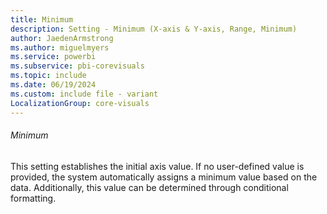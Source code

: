 ```yaml
---
title: Minimum
description: Setting - Minimum (X-axis & Y-axis, Range, Minimum)
author: JaedenArmstrong
ms.author: miguelmyers
ms.service: powerbi
ms.subservice: pbi-corevisuals
ms.topic: include
ms.date: 06/19/2024
ms.custom: include file - variant
LocalizationGroup: core-visuals
---
```

###### Minimum
This setting establishes the initial axis value. If no user-defined value is provided, the system automatically assigns a minimum value based on the data. Additionally, this value can be determined through conditional formatting.
